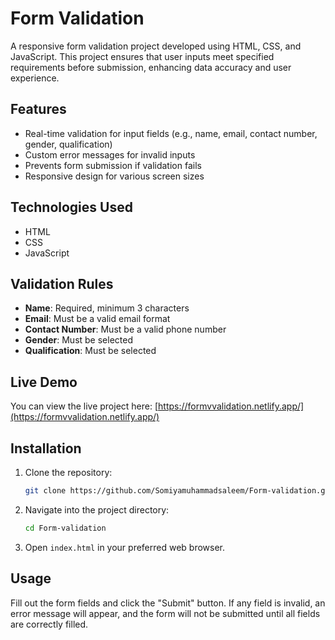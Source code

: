 
# Form Validation

A responsive form validation project developed using HTML, CSS, and JavaScript. This project ensures that user inputs meet specified requirements before submission, enhancing data accuracy and user experience.

## Features

* Real-time validation for input fields (e.g., name, email, contact number, gender, qualification)
* Custom error messages for invalid inputs
* Prevents form submission if validation fails
* Responsive design for various screen sizes

## Technologies Used

* HTML
* CSS
* JavaScript

## Validation Rules

* **Name**: Required, minimum 3 characters
* **Email**: Must be a valid email format
* **Contact Number**: Must be a valid phone number
* **Gender**: Must be selected
* **Qualification**: Must be selected

## Live Demo

You can view the live project here: [https://formvvalidation.netlify.app/](https://formvvalidation.netlify.app/)

## Installation

1. Clone the repository:

   ```bash
   git clone https://github.com/Somiyamuhammadsaleem/Form-validation.git
   ```

2. Navigate into the project directory:

   ```bash
   cd Form-validation
   ```

3. Open `index.html` in your preferred web browser.

## Usage

Fill out the form fields and click the "Submit" button. If any field is invalid, an error message will appear, and the form will not be submitted until all fields are correctly filled.


